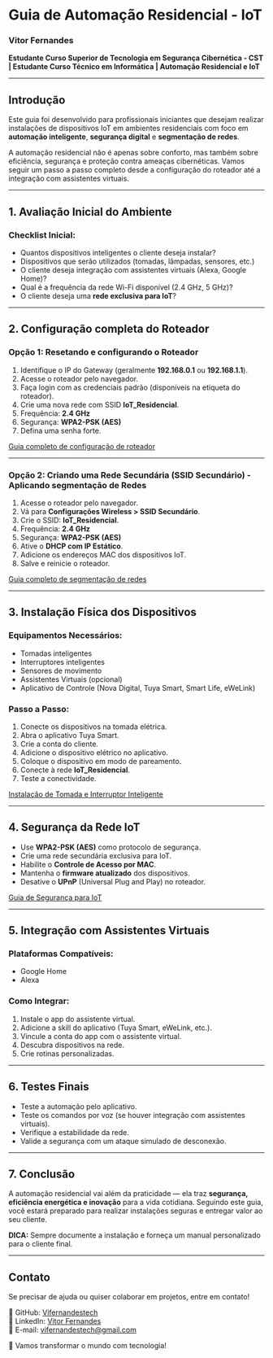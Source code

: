 # Guia de Automação Residencial - IoT

### Vitor Fernandes

**Estudante Curso Superior de Tecnologia em Segurança Cibernética - CST | Estudante Curso Técnico em Informática | Automação Residencial e IoT**

---

## Introdução

Este guia foi desenvolvido para profissionais iniciantes que desejam realizar instalações de dispositivos IoT em ambientes residenciais com foco em **automação inteligente**, **segurança digital** e **segmentação de redes**.

A automação residencial não é apenas sobre conforto, mas também sobre eficiência, segurança e proteção contra ameaças cibernéticas. Vamos seguir um passo a passo completo desde a configuração do roteador até a integração com assistentes virtuais.

---

## 1. Avaliação Inicial do Ambiente

### Checklist Inicial:

- Quantos dispositivos inteligentes o cliente deseja instalar?
- Dispositivos que serão utilizados (tomadas, lâmpadas, sensores, etc.)
- O cliente deseja integração com assistentes virtuais (Alexa, Google Home)?
- Qual é a frequência da rede Wi-Fi disponível (2.4 GHz, 5 GHz)?
- O cliente deseja uma **rede exclusiva para IoT**?

---

## 2. Configuração completa do Roteador

### Opção 1: Resetando e configurando o Roteador

1. Identifique o IP do Gateway (geralmente **192.168.0.1** ou **192.168.1.1**).
2. Acesse o roteador pelo navegador.
3. Faça login com as credenciais padrão (disponíveis na etiqueta do roteador).
4. Crie uma nova rede com SSID **IoT_Residencial**.
5. Frequência: **2.4 GHz**
6. Segurança: **WPA2-PSK (AES)**
7. Defina uma senha forte.

[Guia completo de configuração de roteador](#)

---

### Opção 2: Criando uma Rede Secundária (SSID Secundário) - Aplicando segmentação de Redes

1. Acesse o roteador pelo navegador.
2. Vá para **Configurações Wireless > SSID Secundário**.
3. Crie o SSID: **IoT_Residencial**.
4. Frequência: **2.4 GHz**
5. Segurança: **WPA2-PSK (AES)**
6. Ative o **DHCP com IP Estático**.
7. Adicione os endereços MAC dos dispositivos IoT.
8. Salve e reinicie o roteador.

[Guia completo de segmentação de redes](#)

---

## 3. Instalação Física dos Dispositivos

### Equipamentos Necessários:

- Tomadas inteligentes
- Interruptores inteligentes
- Sensores de movimento
- Assistentes Virtuais (opcional)
- Aplicativo de Controle (Nova Digital, Tuya Smart, Smart Life, eWeLink)

### Passo a Passo:

1. Conecte os dispositivos na tomada elétrica.
2. Abra o aplicativo Tuya Smart.
3. Crie a conta do cliente.
4. Adicione o dispositivo elétrico no aplicativo.
5. Coloque o dispositivo em modo de pareamento.
6. Conecte à rede **IoT_Residencial**.
7. Teste a conectividade.

[Instalação de Tomada e Interruptor Inteligente](#)

---

## 4. Segurança da Rede IoT

- Use **WPA2-PSK (AES)** como protocolo de segurança.
- Crie uma rede secundária exclusiva para IoT.
- Habilite o **Controle de Acesso por MAC**.
- Mantenha o **firmware atualizado** dos dispositivos.
- Desative o **UPnP** (Universal Plug and Play) no roteador.

[Guia de Segurança para IoT](#)

---

## 5. Integração com Assistentes Virtuais

### Plataformas Compatíveis:

- Google Home
- Alexa

### Como Integrar:

1. Instale o app do assistente virtual.
2. Adicione a skill do aplicativo (Tuya Smart, eWeLink, etc.).
3. Vincule a conta do app com o assistente virtual.
4. Descubra dispositivos na rede.
5. Crie rotinas personalizadas.

---

## 6. Testes Finais

- Teste a automação pelo aplicativo.
- Teste os comandos por voz (se houver integração com assistentes virtuais).
- Verifique a estabilidade da rede.
- Valide a segurança com um ataque simulado de desconexão.

---

## 7. Conclusão

A automação residencial vai além da praticidade — ela traz **segurança, eficiência energética e inovação** para a vida cotidiana. Seguindo este guia, você estará preparado para realizar instalações seguras e entregar valor ao seu cliente.

**DICA:** Sempre documente a instalação e forneça um manual personalizado para o cliente final.

---

## Contato

Se precisar de ajuda ou quiser colaborar em projetos, entre em contato!

🔗 GitHub: [Vifernandestech](https://github.com/Vifernandestech)  
💼 LinkedIn: [Vitor Fernandes](https://www.linkedin.com/in/vifernandestech/)  
📧 E-mail: [vifernandestech@gmail.com](mailto:vifernandestech@gmail.com)  

🚀 Vamos transformar o mundo com tecnologia!


